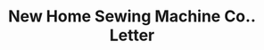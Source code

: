 ---
doi: 10.7916/D82F90JQ
date_other: '1921'
date_other_textual: '1921'
form: correspondence
genre:
- Letters (correspondence)
name:
- New Home Sewing Machine Co.
object_in_context_url: https://biggert.cul.columbia.edu/items/view/ave_biggert_00501
subject_hierarchical_geographic:
- Orange, Massachusetts, United States
subject_name:
- New Home Sewing Machine Co.
title: New Home Sewing Machine Co.. Letter
sort_title: New Home Sewing Machine Co.. Letter
call_number: ave_biggert_00501
coordinates:
- 42.59027777777778,-72.31027777777777
pid: ave_biggert_00501
identifiers: ave_biggert_00501
canvas_id: ldpd:395774
permalink: "/items/ave_biggert_00501/"
layout: iiif-image-page
---